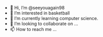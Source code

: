 - 👋 Hi, I’m @seeyouagain98
- 👀 I’m interested in basketball
- 🌱 I’m currently learning computer science.
- 💞️ I’m looking to collaborate on ...
- 📫 How to reach me ...

<!---
seeyouagain98/seeyouagain98 is a ✨ special ✨ repository because its `README.md` (this file) appears on your GitHub profile.
You can click the Preview link to take a look at your changes.
--->
